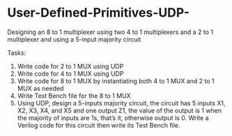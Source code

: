 # User-Defined-Primitives-UDP-
Designing an 8 to 1 multiplexer using two 4 to 1 multiplexers and a 2 to 1 multiplexer and using a 5-input majority circuit

Tasks:
1. Write code for 2 to 1 MUX using UDP
2. Write code for 4 to 1 MUX using UDP
3. Write code for 8 to 1 MUX by instantiating both 4 to 1 MUX and 2 to 1 MUX as needed
4. Write Test Bench file for the 8 to 1 MUX
5. Using UDP, design a 5-inputs majority circuit, the circuit has 5 inputs X1, X2, X3, X4, and X5 and one
   output Z1, the value of the output is 1 when the majority of inputs are 1s, that’s it, otherwise output is 0.
   Write a Verilog code for this circuit then write its Test Bench file.

